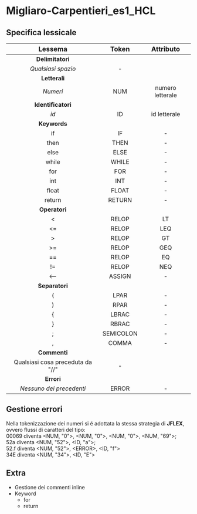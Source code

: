 # Migliaro-Carpentieri_es1_HCL

## Specifica lessicale
|   <font size=4> Lessema </font>  | <font size=4> Token </font> | <font size=4> Attributo </font> |
|:--------------------------------:|:---------------------------:|:-------------------------------:|
|         **Delimitatori**         |                             |                                 |
|        _Qualsiasi spazio_        |              -              |                                 |
|           **Letterali**          |                             |                                 |
|             _Numeri_             |             NUM             |         numero letterale        |
|        **Identificatori**        |                             |                                 |
|               _id_               |              ID             |           id letterale          |
|           **Keywords**           |                             |                                 |
|                if                |              IF             |                -                |
|               then               |             THEN            |                -                |
|               else               |             ELSE            |                -                |
|               while              |            WHILE            |                -                |
|                for               |             FOR             |                -                |
|                int               |             INT             |                -                |
|               float              |            FLOAT            |                -                |
|              return              |            RETURN           |                -                |
|           **Operatori**          |                             |                                 |
|                 <                |            RELOP            |                LT               |
|                <=                |            RELOP            |               LEQ               |
|                 >                |            RELOP            |                GT               |
|                >=                |            RELOP            |               GEQ               |
|                ==                |            RELOP            |                EQ               |
|                !=                |            RELOP            |               NEQ               |
|                <--               |            ASSIGN           |                -                |
|          **Separatori**          |                             |                                 |
|                 (                |             LPAR            |                -                |
|                 )                |             RPAR            |                -                |
|                 {                |            LBRAC            |                -                |
|                 }                |            RBRAC            |                -                |
|                 ;                |          SEMICOLON          |                -                |
|                 ,                |            COMMA            |                -                |
|           **Commenti**           |                             |                                 |
| Qualsiasi cosa preceduta da "//" |              -              |                                 |
|            **Errori**            |                             |                                 |
|     _Nessuno dei precedenti_     |            ERROR            |                -                |

## Gestione errori
Nella tokenizzazione dei numeri si é adottata la stessa strategia di **JFLEX**, ovvero
flussi di caratteri del tipo:  
00069 diventa <NUM, "0">, <NUM, "0">, <NUM, "0">, <NUM, "69">;  
52a diventa <NUM, "52">, <ID, "a">;  
52.f diventa <NUM, "52">, \<ERROR>, <ID, "f">  
34E diventa <NUM, "34">, <ID, "E">


## Extra 
- Gestione dei commenti inline
- Keyword
    - for
    - return
